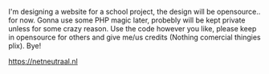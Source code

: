 I'm designing a website for a school project, the design will be opensource.. for now. Gonna use some PHP magic later, probebly will be kept private unless for some crazy reason. Use the code however you like, please keep in opensource for others and give me/us credits (Nothing comercial thingies plix). Bye! 

https://netneutraal.nl
